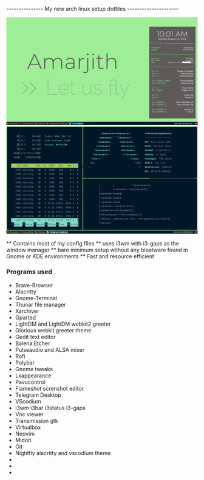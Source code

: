 --------------- My new arch linux setup dotfiles ---------------------


![alt text](/.screenshots/1.png)
![alt text](/.screenshots/2.png)



** Contains most of my config files 
** uses i3wm with i3-gaps as the window manager
** bare minimum setup without any bloatware found in Gnome or KDE environments
** Fast and resource efficient



### Programs used

  * Brave-Browser
  * Alacritty
  * Gnome-Terminal
  * Thunar file manager
  * Xarchiver
  * Gparted
  * LightDM and LightDM webkit2 greeter
  * Glorious webkit greeter theme
  * Gedit text editor
  * Balena Etcher
  * Pulseaudio and ALSA mixer
  * Rofi
  * Polybar
  * Gnome tweaks
  * Lxappearance
  * Pavucontrol
  * Flameshot screnshot editor
  * Telegram Desktop
  * VScodium
  * i3wm i3bar i3status i3-gaps
  * Vnc viewer
  * Transmission gtk
  * Virtualbox
  * Neovim
  * Midori
  * Git
  * Nightfly alacritty and vscodium theme
  *
  *
  *





